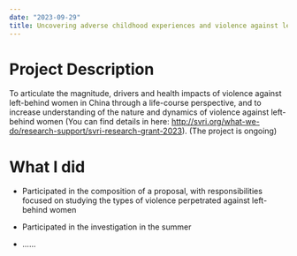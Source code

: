 ```yaml
---
date: "2023-09-29"
title: Uncovering adverse childhood experiences and violence against left-behind women---life course pathways and priority setting
---
```


# **Project Description**

To articulate the magnitude, drivers and health impacts of violence against left-behind women in China through a life-course perspective, and to increase understanding of the nature and dynamics of violence against left-behind women (You can find details in here: <http://svri.org/what-we-do/research-support/svri-research-grant-2023>). (The project is ongoing)

# **What I did**

-   Participated in the composition of a proposal, with responsibilities focused on studying the types of violence perpetrated against left-behind women

-   Participated in the investigation in the summer

-   ......
